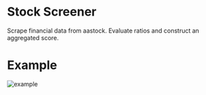 # Stock Screener
 Scrape financial data from aastock. Evaluate ratios and construct an aggregated score.

 # Example

 ![example](https://tva1.sinaimg.cn/large/007S8ZIlgy1gijc0ce312j30ly0dktb0.jpg)
